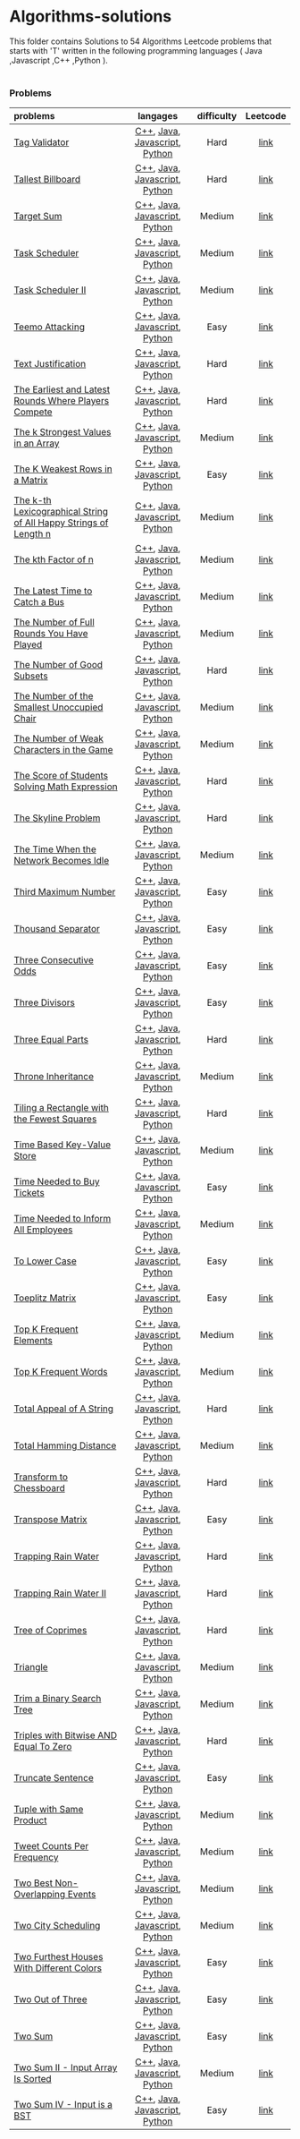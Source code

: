 # Algorithms-solutions
This folder contains Solutions to 54 Algorithms Leetcode problems that starts with 'T' written in the following programming languages ( Java ,Javascript ,C++ ,Python ).<br><br>
### Problems ###
|problems|langages|difficulty|Leetcode|
|:-------|:------:|:--------:|:------:|
|[Tag Validator](https://github.com/AnasImloul/Leetcode-solutions/tree/main/algorithms/T/Tag%20Validator/)|[C++](https://github.com/AnasImloul/Leetcode-solutions/tree/main/algorithms/T/Tag%20Validator/Tag%20Validator.cpp), [Java](https://github.com/AnasImloul/Leetcode-solutions/tree/main/algorithms/T/Tag%20Validator/Tag%20Validator.java), [Javascript](https://github.com/AnasImloul/Leetcode-solutions/tree/main/algorithms/T/Tag%20Validator/Tag%20Validator.js), [Python](https://github.com/AnasImloul/Leetcode-solutions/tree/main/algorithms/T/Tag%20Validator/Tag%20Validator.py)|Hard|[link](https://leetcode.com/problems/tag-validator)|
|[Tallest Billboard](https://github.com/AnasImloul/Leetcode-solutions/tree/main/algorithms/T/Tallest%20Billboard/)|[C++](https://github.com/AnasImloul/Leetcode-solutions/tree/main/algorithms/T/Tallest%20Billboard/Tallest%20Billboard.cpp), [Java](https://github.com/AnasImloul/Leetcode-solutions/tree/main/algorithms/T/Tallest%20Billboard/Tallest%20Billboard.java), [Javascript](https://github.com/AnasImloul/Leetcode-solutions/tree/main/algorithms/T/Tallest%20Billboard/Tallest%20Billboard.js), [Python](https://github.com/AnasImloul/Leetcode-solutions/tree/main/algorithms/T/Tallest%20Billboard/Tallest%20Billboard.py)|Hard|[link](https://leetcode.com/problems/tallest-billboard)|
|[Target Sum](https://github.com/AnasImloul/Leetcode-solutions/tree/main/algorithms/T/Target%20Sum/)|[C++](https://github.com/AnasImloul/Leetcode-solutions/tree/main/algorithms/T/Target%20Sum/Target%20Sum.cpp), [Java](https://github.com/AnasImloul/Leetcode-solutions/tree/main/algorithms/T/Target%20Sum/Target%20Sum.java), [Javascript](https://github.com/AnasImloul/Leetcode-solutions/tree/main/algorithms/T/Target%20Sum/Target%20Sum.js), [Python](https://github.com/AnasImloul/Leetcode-solutions/tree/main/algorithms/T/Target%20Sum/Target%20Sum.py)|Medium|[link](https://leetcode.com/problems/target-sum)|
|[Task Scheduler](https://github.com/AnasImloul/Leetcode-solutions/tree/main/algorithms/T/Task%20Scheduler/)|[C++](https://github.com/AnasImloul/Leetcode-solutions/tree/main/algorithms/T/Task%20Scheduler/Task%20Scheduler.cpp), [Java](https://github.com/AnasImloul/Leetcode-solutions/tree/main/algorithms/T/Task%20Scheduler/Task%20Scheduler.java), [Javascript](https://github.com/AnasImloul/Leetcode-solutions/tree/main/algorithms/T/Task%20Scheduler/Task%20Scheduler.js), [Python](https://github.com/AnasImloul/Leetcode-solutions/tree/main/algorithms/T/Task%20Scheduler/Task%20Scheduler.py)|Medium|[link](https://leetcode.com/problems/task-scheduler)|
|[Task Scheduler II](https://github.com/AnasImloul/Leetcode-solutions/tree/main/algorithms/T/Task%20Scheduler%20II/)|[C++](https://github.com/AnasImloul/Leetcode-solutions/tree/main/algorithms/T/Task%20Scheduler%20II/Task%20Scheduler%20II.cpp), [Java](https://github.com/AnasImloul/Leetcode-solutions/tree/main/algorithms/T/Task%20Scheduler%20II/Task%20Scheduler%20II.java), [Javascript](https://github.com/AnasImloul/Leetcode-solutions/tree/main/algorithms/T/Task%20Scheduler%20II/Task%20Scheduler%20II.js), [Python](https://github.com/AnasImloul/Leetcode-solutions/tree/main/algorithms/T/Task%20Scheduler%20II/Task%20Scheduler%20II.py)|Medium|[link](https://leetcode.com/problems/task-scheduler-ii)|
|[Teemo Attacking](https://github.com/AnasImloul/Leetcode-solutions/tree/main/algorithms/T/Teemo%20Attacking/)|[C++](https://github.com/AnasImloul/Leetcode-solutions/tree/main/algorithms/T/Teemo%20Attacking/Teemo%20Attacking.cpp), [Java](https://github.com/AnasImloul/Leetcode-solutions/tree/main/algorithms/T/Teemo%20Attacking/Teemo%20Attacking.java), [Javascript](https://github.com/AnasImloul/Leetcode-solutions/tree/main/algorithms/T/Teemo%20Attacking/Teemo%20Attacking.js), [Python](https://github.com/AnasImloul/Leetcode-solutions/tree/main/algorithms/T/Teemo%20Attacking/Teemo%20Attacking.py)|Easy|[link](https://leetcode.com/problems/teemo-attacking)|
|[Text Justification](https://github.com/AnasImloul/Leetcode-solutions/tree/main/algorithms/T/Text%20Justification/)|[C++](https://github.com/AnasImloul/Leetcode-solutions/tree/main/algorithms/T/Text%20Justification/Text%20Justification.cpp), [Java](https://github.com/AnasImloul/Leetcode-solutions/tree/main/algorithms/T/Text%20Justification/Text%20Justification.java), [Javascript](https://github.com/AnasImloul/Leetcode-solutions/tree/main/algorithms/T/Text%20Justification/Text%20Justification.js), [Python](https://github.com/AnasImloul/Leetcode-solutions/tree/main/algorithms/T/Text%20Justification/Text%20Justification.py)|Hard|[link](https://leetcode.com/problems/text-justification)|
|[The Earliest and Latest Rounds Where Players Compete](https://github.com/AnasImloul/Leetcode-solutions/tree/main/algorithms/T/The%20Earliest%20and%20Latest%20Rounds%20Where%20Players%20Compete/)|[C++](https://github.com/AnasImloul/Leetcode-solutions/tree/main/algorithms/T/The%20Earliest%20and%20Latest%20Rounds%20Where%20Players%20Compete/The%20Earliest%20and%20Latest%20Rounds%20Where%20Players%20Compete.cpp), [Java](https://github.com/AnasImloul/Leetcode-solutions/tree/main/algorithms/T/The%20Earliest%20and%20Latest%20Rounds%20Where%20Players%20Compete/The%20Earliest%20and%20Latest%20Rounds%20Where%20Players%20Compete.java), [Javascript](https://github.com/AnasImloul/Leetcode-solutions/tree/main/algorithms/T/The%20Earliest%20and%20Latest%20Rounds%20Where%20Players%20Compete/The%20Earliest%20and%20Latest%20Rounds%20Where%20Players%20Compete.js), [Python](https://github.com/AnasImloul/Leetcode-solutions/tree/main/algorithms/T/The%20Earliest%20and%20Latest%20Rounds%20Where%20Players%20Compete/The%20Earliest%20and%20Latest%20Rounds%20Where%20Players%20Compete.py)|Hard|[link](https://leetcode.com/problems/the-earliest-and-latest-rounds-where-players-compete)|
|[The k Strongest Values in an Array](https://github.com/AnasImloul/Leetcode-solutions/tree/main/algorithms/T/The%20k%20Strongest%20Values%20in%20an%20Array/)|[C++](https://github.com/AnasImloul/Leetcode-solutions/tree/main/algorithms/T/The%20k%20Strongest%20Values%20in%20an%20Array/The%20k%20Strongest%20Values%20in%20an%20Array.cpp), [Java](https://github.com/AnasImloul/Leetcode-solutions/tree/main/algorithms/T/The%20k%20Strongest%20Values%20in%20an%20Array/The%20k%20Strongest%20Values%20in%20an%20Array.java), [Javascript](https://github.com/AnasImloul/Leetcode-solutions/tree/main/algorithms/T/The%20k%20Strongest%20Values%20in%20an%20Array/The%20k%20Strongest%20Values%20in%20an%20Array.js), [Python](https://github.com/AnasImloul/Leetcode-solutions/tree/main/algorithms/T/The%20k%20Strongest%20Values%20in%20an%20Array/The%20k%20Strongest%20Values%20in%20an%20Array.py)|Medium|[link](https://leetcode.com/problems/the-k-strongest-values-in-an-array)|
|[The K Weakest Rows in a Matrix](https://github.com/AnasImloul/Leetcode-solutions/tree/main/algorithms/T/The%20K%20Weakest%20Rows%20in%20a%20Matrix/)|[C++](https://github.com/AnasImloul/Leetcode-solutions/tree/main/algorithms/T/The%20K%20Weakest%20Rows%20in%20a%20Matrix/The%20K%20Weakest%20Rows%20in%20a%20Matrix.cpp), [Java](https://github.com/AnasImloul/Leetcode-solutions/tree/main/algorithms/T/The%20K%20Weakest%20Rows%20in%20a%20Matrix/The%20K%20Weakest%20Rows%20in%20a%20Matrix.java), [Javascript](https://github.com/AnasImloul/Leetcode-solutions/tree/main/algorithms/T/The%20K%20Weakest%20Rows%20in%20a%20Matrix/The%20K%20Weakest%20Rows%20in%20a%20Matrix.js), [Python](https://github.com/AnasImloul/Leetcode-solutions/tree/main/algorithms/T/The%20K%20Weakest%20Rows%20in%20a%20Matrix/The%20K%20Weakest%20Rows%20in%20a%20Matrix.py)|Easy|[link](https://leetcode.com/problems/the-k-weakest-rows-in-a-matrix)|
|[The k-th Lexicographical String of All Happy Strings of Length n](https://github.com/AnasImloul/Leetcode-solutions/tree/main/algorithms/T/The%20k-th%20Lexicographical%20String%20of%20All%20Happy%20Strings%20of%20Length%20n/)|[C++](https://github.com/AnasImloul/Leetcode-solutions/tree/main/algorithms/T/The%20k-th%20Lexicographical%20String%20of%20All%20Happy%20Strings%20of%20Length%20n/The%20k-th%20Lexicographical%20String%20of%20All%20Happy%20Strings%20of%20Length%20n.cpp), [Java](https://github.com/AnasImloul/Leetcode-solutions/tree/main/algorithms/T/The%20k-th%20Lexicographical%20String%20of%20All%20Happy%20Strings%20of%20Length%20n/The%20k-th%20Lexicographical%20String%20of%20All%20Happy%20Strings%20of%20Length%20n.java), [Javascript](https://github.com/AnasImloul/Leetcode-solutions/tree/main/algorithms/T/The%20k-th%20Lexicographical%20String%20of%20All%20Happy%20Strings%20of%20Length%20n/The%20k-th%20Lexicographical%20String%20of%20All%20Happy%20Strings%20of%20Length%20n.js), [Python](https://github.com/AnasImloul/Leetcode-solutions/tree/main/algorithms/T/The%20k-th%20Lexicographical%20String%20of%20All%20Happy%20Strings%20of%20Length%20n/The%20k-th%20Lexicographical%20String%20of%20All%20Happy%20Strings%20of%20Length%20n.py)|Medium|[link](https://leetcode.com/problems/the-k-th-lexicographical-string-of-all-happy-strings-of-length-n)|
|[The kth Factor of n](https://github.com/AnasImloul/Leetcode-solutions/tree/main/algorithms/T/The%20kth%20Factor%20of%20n/)|[C++](https://github.com/AnasImloul/Leetcode-solutions/tree/main/algorithms/T/The%20kth%20Factor%20of%20n/The%20kth%20Factor%20of%20n.cpp), [Java](https://github.com/AnasImloul/Leetcode-solutions/tree/main/algorithms/T/The%20kth%20Factor%20of%20n/The%20kth%20Factor%20of%20n.java), [Javascript](https://github.com/AnasImloul/Leetcode-solutions/tree/main/algorithms/T/The%20kth%20Factor%20of%20n/The%20kth%20Factor%20of%20n.js), [Python](https://github.com/AnasImloul/Leetcode-solutions/tree/main/algorithms/T/The%20kth%20Factor%20of%20n/The%20kth%20Factor%20of%20n.py)|Medium|[link](https://leetcode.com/problems/the-kth-factor-of-n)|
|[The Latest Time to Catch a Bus](https://github.com/AnasImloul/Leetcode-solutions/tree/main/algorithms/T/The%20Latest%20Time%20to%20Catch%20a%20Bus/)|[C++](https://github.com/AnasImloul/Leetcode-solutions/tree/main/algorithms/T/The%20Latest%20Time%20to%20Catch%20a%20Bus/The%20Latest%20Time%20to%20Catch%20a%20Bus.cpp), [Java](https://github.com/AnasImloul/Leetcode-solutions/tree/main/algorithms/T/The%20Latest%20Time%20to%20Catch%20a%20Bus/The%20Latest%20Time%20to%20Catch%20a%20Bus.java), [Javascript](https://github.com/AnasImloul/Leetcode-solutions/tree/main/algorithms/T/The%20Latest%20Time%20to%20Catch%20a%20Bus/The%20Latest%20Time%20to%20Catch%20a%20Bus.js), [Python](https://github.com/AnasImloul/Leetcode-solutions/tree/main/algorithms/T/The%20Latest%20Time%20to%20Catch%20a%20Bus/The%20Latest%20Time%20to%20Catch%20a%20Bus.py)|Medium|[link](https://leetcode.com/problems/the-latest-time-to-catch-a-bus)|
|[The Number of Full Rounds You Have Played](https://github.com/AnasImloul/Leetcode-solutions/tree/main/algorithms/T/The%20Number%20of%20Full%20Rounds%20You%20Have%20Played/)|[C++](https://github.com/AnasImloul/Leetcode-solutions/tree/main/algorithms/T/The%20Number%20of%20Full%20Rounds%20You%20Have%20Played/The%20Number%20of%20Full%20Rounds%20You%20Have%20Played.cpp), [Java](https://github.com/AnasImloul/Leetcode-solutions/tree/main/algorithms/T/The%20Number%20of%20Full%20Rounds%20You%20Have%20Played/The%20Number%20of%20Full%20Rounds%20You%20Have%20Played.java), [Javascript](https://github.com/AnasImloul/Leetcode-solutions/tree/main/algorithms/T/The%20Number%20of%20Full%20Rounds%20You%20Have%20Played/The%20Number%20of%20Full%20Rounds%20You%20Have%20Played.js), [Python](https://github.com/AnasImloul/Leetcode-solutions/tree/main/algorithms/T/The%20Number%20of%20Full%20Rounds%20You%20Have%20Played/The%20Number%20of%20Full%20Rounds%20You%20Have%20Played.py)|Medium|[link](https://leetcode.com/problems/the-number-of-full-rounds-you-have-played)|
|[The Number of Good Subsets](https://github.com/AnasImloul/Leetcode-solutions/tree/main/algorithms/T/The%20Number%20of%20Good%20Subsets/)|[C++](https://github.com/AnasImloul/Leetcode-solutions/tree/main/algorithms/T/The%20Number%20of%20Good%20Subsets/The%20Number%20of%20Good%20Subsets.cpp), [Java](https://github.com/AnasImloul/Leetcode-solutions/tree/main/algorithms/T/The%20Number%20of%20Good%20Subsets/The%20Number%20of%20Good%20Subsets.java), [Javascript](https://github.com/AnasImloul/Leetcode-solutions/tree/main/algorithms/T/The%20Number%20of%20Good%20Subsets/The%20Number%20of%20Good%20Subsets.js), [Python](https://github.com/AnasImloul/Leetcode-solutions/tree/main/algorithms/T/The%20Number%20of%20Good%20Subsets/The%20Number%20of%20Good%20Subsets.py)|Hard|[link](https://leetcode.com/problems/the-number-of-good-subsets)|
|[The Number of the Smallest Unoccupied Chair](https://github.com/AnasImloul/Leetcode-solutions/tree/main/algorithms/T/The%20Number%20of%20the%20Smallest%20Unoccupied%20Chair/)|[C++](https://github.com/AnasImloul/Leetcode-solutions/tree/main/algorithms/T/The%20Number%20of%20the%20Smallest%20Unoccupied%20Chair/The%20Number%20of%20the%20Smallest%20Unoccupied%20Chair.cpp), [Java](https://github.com/AnasImloul/Leetcode-solutions/tree/main/algorithms/T/The%20Number%20of%20the%20Smallest%20Unoccupied%20Chair/The%20Number%20of%20the%20Smallest%20Unoccupied%20Chair.java), [Javascript](https://github.com/AnasImloul/Leetcode-solutions/tree/main/algorithms/T/The%20Number%20of%20the%20Smallest%20Unoccupied%20Chair/The%20Number%20of%20the%20Smallest%20Unoccupied%20Chair.js), [Python](https://github.com/AnasImloul/Leetcode-solutions/tree/main/algorithms/T/The%20Number%20of%20the%20Smallest%20Unoccupied%20Chair/The%20Number%20of%20the%20Smallest%20Unoccupied%20Chair.py)|Medium|[link](https://leetcode.com/problems/the-number-of-the-smallest-unoccupied-chair)|
|[The Number of Weak Characters in the Game](https://github.com/AnasImloul/Leetcode-solutions/tree/main/algorithms/T/The%20Number%20of%20Weak%20Characters%20in%20the%20Game/)|[C++](https://github.com/AnasImloul/Leetcode-solutions/tree/main/algorithms/T/The%20Number%20of%20Weak%20Characters%20in%20the%20Game/The%20Number%20of%20Weak%20Characters%20in%20the%20Game.cpp), [Java](https://github.com/AnasImloul/Leetcode-solutions/tree/main/algorithms/T/The%20Number%20of%20Weak%20Characters%20in%20the%20Game/The%20Number%20of%20Weak%20Characters%20in%20the%20Game.java), [Javascript](https://github.com/AnasImloul/Leetcode-solutions/tree/main/algorithms/T/The%20Number%20of%20Weak%20Characters%20in%20the%20Game/The%20Number%20of%20Weak%20Characters%20in%20the%20Game.js), [Python](https://github.com/AnasImloul/Leetcode-solutions/tree/main/algorithms/T/The%20Number%20of%20Weak%20Characters%20in%20the%20Game/The%20Number%20of%20Weak%20Characters%20in%20the%20Game.py)|Medium|[link](https://leetcode.com/problems/the-number-of-weak-characters-in-the-game)|
|[The Score of Students Solving Math Expression](https://github.com/AnasImloul/Leetcode-solutions/tree/main/algorithms/T/The%20Score%20of%20Students%20Solving%20Math%20Expression/)|[C++](https://github.com/AnasImloul/Leetcode-solutions/tree/main/algorithms/T/The%20Score%20of%20Students%20Solving%20Math%20Expression/The%20Score%20of%20Students%20Solving%20Math%20Expression.cpp), [Java](https://github.com/AnasImloul/Leetcode-solutions/tree/main/algorithms/T/The%20Score%20of%20Students%20Solving%20Math%20Expression/The%20Score%20of%20Students%20Solving%20Math%20Expression.java), [Javascript](https://github.com/AnasImloul/Leetcode-solutions/tree/main/algorithms/T/The%20Score%20of%20Students%20Solving%20Math%20Expression/The%20Score%20of%20Students%20Solving%20Math%20Expression.js), [Python](https://github.com/AnasImloul/Leetcode-solutions/tree/main/algorithms/T/The%20Score%20of%20Students%20Solving%20Math%20Expression/The%20Score%20of%20Students%20Solving%20Math%20Expression.py)|Hard|[link](https://leetcode.com/problems/the-score-of-students-solving-math-expression)|
|[The Skyline Problem](https://github.com/AnasImloul/Leetcode-solutions/tree/main/algorithms/T/The%20Skyline%20Problem/)|[C++](https://github.com/AnasImloul/Leetcode-solutions/tree/main/algorithms/T/The%20Skyline%20Problem/The%20Skyline%20Problem.cpp), [Java](https://github.com/AnasImloul/Leetcode-solutions/tree/main/algorithms/T/The%20Skyline%20Problem/The%20Skyline%20Problem.java), [Javascript](https://github.com/AnasImloul/Leetcode-solutions/tree/main/algorithms/T/The%20Skyline%20Problem/The%20Skyline%20Problem.js), [Python](https://github.com/AnasImloul/Leetcode-solutions/tree/main/algorithms/T/The%20Skyline%20Problem/The%20Skyline%20Problem.py)|Hard|[link](https://leetcode.com/problems/the-skyline-problem)|
|[The Time When the Network Becomes Idle](https://github.com/AnasImloul/Leetcode-solutions/tree/main/algorithms/T/The%20Time%20When%20the%20Network%20Becomes%20Idle/)|[C++](https://github.com/AnasImloul/Leetcode-solutions/tree/main/algorithms/T/The%20Time%20When%20the%20Network%20Becomes%20Idle/The%20Time%20When%20the%20Network%20Becomes%20Idle.cpp), [Java](https://github.com/AnasImloul/Leetcode-solutions/tree/main/algorithms/T/The%20Time%20When%20the%20Network%20Becomes%20Idle/The%20Time%20When%20the%20Network%20Becomes%20Idle.java), [Javascript](https://github.com/AnasImloul/Leetcode-solutions/tree/main/algorithms/T/The%20Time%20When%20the%20Network%20Becomes%20Idle/The%20Time%20When%20the%20Network%20Becomes%20Idle.js), [Python](https://github.com/AnasImloul/Leetcode-solutions/tree/main/algorithms/T/The%20Time%20When%20the%20Network%20Becomes%20Idle/The%20Time%20When%20the%20Network%20Becomes%20Idle.py)|Medium|[link](https://leetcode.com/problems/the-time-when-the-network-becomes-idle)|
|[Third Maximum Number](https://github.com/AnasImloul/Leetcode-solutions/tree/main/algorithms/T/Third%20Maximum%20Number/)|[C++](https://github.com/AnasImloul/Leetcode-solutions/tree/main/algorithms/T/Third%20Maximum%20Number/Third%20Maximum%20Number.cpp), [Java](https://github.com/AnasImloul/Leetcode-solutions/tree/main/algorithms/T/Third%20Maximum%20Number/Third%20Maximum%20Number.java), [Javascript](https://github.com/AnasImloul/Leetcode-solutions/tree/main/algorithms/T/Third%20Maximum%20Number/Third%20Maximum%20Number.js), [Python](https://github.com/AnasImloul/Leetcode-solutions/tree/main/algorithms/T/Third%20Maximum%20Number/Third%20Maximum%20Number.py)|Easy|[link](https://leetcode.com/problems/third-maximum-number)|
|[Thousand Separator](https://github.com/AnasImloul/Leetcode-solutions/tree/main/algorithms/T/Thousand%20Separator/)|[C++](https://github.com/AnasImloul/Leetcode-solutions/tree/main/algorithms/T/Thousand%20Separator/Thousand%20Separator.cpp), [Java](https://github.com/AnasImloul/Leetcode-solutions/tree/main/algorithms/T/Thousand%20Separator/Thousand%20Separator.java), [Javascript](https://github.com/AnasImloul/Leetcode-solutions/tree/main/algorithms/T/Thousand%20Separator/Thousand%20Separator.js), [Python](https://github.com/AnasImloul/Leetcode-solutions/tree/main/algorithms/T/Thousand%20Separator/Thousand%20Separator.py)|Easy|[link](https://leetcode.com/problems/thousand-separator)|
|[Three Consecutive Odds](https://github.com/AnasImloul/Leetcode-solutions/tree/main/algorithms/T/Three%20Consecutive%20Odds/)|[C++](https://github.com/AnasImloul/Leetcode-solutions/tree/main/algorithms/T/Three%20Consecutive%20Odds/Three%20Consecutive%20Odds.cpp), [Java](https://github.com/AnasImloul/Leetcode-solutions/tree/main/algorithms/T/Three%20Consecutive%20Odds/Three%20Consecutive%20Odds.java), [Javascript](https://github.com/AnasImloul/Leetcode-solutions/tree/main/algorithms/T/Three%20Consecutive%20Odds/Three%20Consecutive%20Odds.js), [Python](https://github.com/AnasImloul/Leetcode-solutions/tree/main/algorithms/T/Three%20Consecutive%20Odds/Three%20Consecutive%20Odds.py)|Easy|[link](https://leetcode.com/problems/three-consecutive-odds)|
|[Three Divisors](https://github.com/AnasImloul/Leetcode-solutions/tree/main/algorithms/T/Three%20Divisors/)|[C++](https://github.com/AnasImloul/Leetcode-solutions/tree/main/algorithms/T/Three%20Divisors/Three%20Divisors.cpp), [Java](https://github.com/AnasImloul/Leetcode-solutions/tree/main/algorithms/T/Three%20Divisors/Three%20Divisors.java), [Javascript](https://github.com/AnasImloul/Leetcode-solutions/tree/main/algorithms/T/Three%20Divisors/Three%20Divisors.js), [Python](https://github.com/AnasImloul/Leetcode-solutions/tree/main/algorithms/T/Three%20Divisors/Three%20Divisors.py)|Easy|[link](https://leetcode.com/problems/three-divisors)|
|[Three Equal Parts](https://github.com/AnasImloul/Leetcode-solutions/tree/main/algorithms/T/Three%20Equal%20Parts/)|[C++](https://github.com/AnasImloul/Leetcode-solutions/tree/main/algorithms/T/Three%20Equal%20Parts/Three%20Equal%20Parts.cpp), [Java](https://github.com/AnasImloul/Leetcode-solutions/tree/main/algorithms/T/Three%20Equal%20Parts/Three%20Equal%20Parts.java), [Javascript](https://github.com/AnasImloul/Leetcode-solutions/tree/main/algorithms/T/Three%20Equal%20Parts/Three%20Equal%20Parts.js), [Python](https://github.com/AnasImloul/Leetcode-solutions/tree/main/algorithms/T/Three%20Equal%20Parts/Three%20Equal%20Parts.py)|Hard|[link](https://leetcode.com/problems/three-equal-parts)|
|[Throne Inheritance](https://github.com/AnasImloul/Leetcode-solutions/tree/main/algorithms/T/Throne%20Inheritance/)|[C++](https://github.com/AnasImloul/Leetcode-solutions/tree/main/algorithms/T/Throne%20Inheritance/Throne%20Inheritance.cpp), [Java](https://github.com/AnasImloul/Leetcode-solutions/tree/main/algorithms/T/Throne%20Inheritance/Throne%20Inheritance.java), [Javascript](https://github.com/AnasImloul/Leetcode-solutions/tree/main/algorithms/T/Throne%20Inheritance/Throne%20Inheritance.js), [Python](https://github.com/AnasImloul/Leetcode-solutions/tree/main/algorithms/T/Throne%20Inheritance/Throne%20Inheritance.py)|Medium|[link](https://leetcode.com/problems/throne-inheritance)|
|[Tiling a Rectangle with the Fewest Squares](https://github.com/AnasImloul/Leetcode-solutions/tree/main/algorithms/T/Tiling%20a%20Rectangle%20with%20the%20Fewest%20Squares/)|[C++](https://github.com/AnasImloul/Leetcode-solutions/tree/main/algorithms/T/Tiling%20a%20Rectangle%20with%20the%20Fewest%20Squares/Tiling%20a%20Rectangle%20with%20the%20Fewest%20Squares.cpp), [Java](https://github.com/AnasImloul/Leetcode-solutions/tree/main/algorithms/T/Tiling%20a%20Rectangle%20with%20the%20Fewest%20Squares/Tiling%20a%20Rectangle%20with%20the%20Fewest%20Squares.java), [Javascript](https://github.com/AnasImloul/Leetcode-solutions/tree/main/algorithms/T/Tiling%20a%20Rectangle%20with%20the%20Fewest%20Squares/Tiling%20a%20Rectangle%20with%20the%20Fewest%20Squares.js), [Python](https://github.com/AnasImloul/Leetcode-solutions/tree/main/algorithms/T/Tiling%20a%20Rectangle%20with%20the%20Fewest%20Squares/Tiling%20a%20Rectangle%20with%20the%20Fewest%20Squares.py)|Hard|[link](https://leetcode.com/problems/tiling-a-rectangle-with-the-fewest-squares)|
|[Time Based Key-Value Store](https://github.com/AnasImloul/Leetcode-solutions/tree/main/algorithms/T/Time%20Based%20Key-Value%20Store/)|[C++](https://github.com/AnasImloul/Leetcode-solutions/tree/main/algorithms/T/Time%20Based%20Key-Value%20Store/Time%20Based%20Key-Value%20Store.cpp), [Java](https://github.com/AnasImloul/Leetcode-solutions/tree/main/algorithms/T/Time%20Based%20Key-Value%20Store/Time%20Based%20Key-Value%20Store.java), [Javascript](https://github.com/AnasImloul/Leetcode-solutions/tree/main/algorithms/T/Time%20Based%20Key-Value%20Store/Time%20Based%20Key-Value%20Store.js), [Python](https://github.com/AnasImloul/Leetcode-solutions/tree/main/algorithms/T/Time%20Based%20Key-Value%20Store/Time%20Based%20Key-Value%20Store.py)|Medium|[link](https://leetcode.com/problems/time-based-key-value-store)|
|[Time Needed to Buy Tickets](https://github.com/AnasImloul/Leetcode-solutions/tree/main/algorithms/T/Time%20Needed%20to%20Buy%20Tickets/)|[C++](https://github.com/AnasImloul/Leetcode-solutions/tree/main/algorithms/T/Time%20Needed%20to%20Buy%20Tickets/Time%20Needed%20to%20Buy%20Tickets.cpp), [Java](https://github.com/AnasImloul/Leetcode-solutions/tree/main/algorithms/T/Time%20Needed%20to%20Buy%20Tickets/Time%20Needed%20to%20Buy%20Tickets.java), [Javascript](https://github.com/AnasImloul/Leetcode-solutions/tree/main/algorithms/T/Time%20Needed%20to%20Buy%20Tickets/Time%20Needed%20to%20Buy%20Tickets.js), [Python](https://github.com/AnasImloul/Leetcode-solutions/tree/main/algorithms/T/Time%20Needed%20to%20Buy%20Tickets/Time%20Needed%20to%20Buy%20Tickets.py)|Easy|[link](https://leetcode.com/problems/time-needed-to-buy-tickets)|
|[Time Needed to Inform All Employees](https://github.com/AnasImloul/Leetcode-solutions/tree/main/algorithms/T/Time%20Needed%20to%20Inform%20All%20Employees/)|[C++](https://github.com/AnasImloul/Leetcode-solutions/tree/main/algorithms/T/Time%20Needed%20to%20Inform%20All%20Employees/Time%20Needed%20to%20Inform%20All%20Employees.cpp), [Java](https://github.com/AnasImloul/Leetcode-solutions/tree/main/algorithms/T/Time%20Needed%20to%20Inform%20All%20Employees/Time%20Needed%20to%20Inform%20All%20Employees.java), [Javascript](https://github.com/AnasImloul/Leetcode-solutions/tree/main/algorithms/T/Time%20Needed%20to%20Inform%20All%20Employees/Time%20Needed%20to%20Inform%20All%20Employees.js), [Python](https://github.com/AnasImloul/Leetcode-solutions/tree/main/algorithms/T/Time%20Needed%20to%20Inform%20All%20Employees/Time%20Needed%20to%20Inform%20All%20Employees.py)|Medium|[link](https://leetcode.com/problems/time-needed-to-inform-all-employees)|
|[To Lower Case](https://github.com/AnasImloul/Leetcode-solutions/tree/main/algorithms/T/To%20Lower%20Case/)|[C++](https://github.com/AnasImloul/Leetcode-solutions/tree/main/algorithms/T/To%20Lower%20Case/To%20Lower%20Case.cpp), [Java](https://github.com/AnasImloul/Leetcode-solutions/tree/main/algorithms/T/To%20Lower%20Case/To%20Lower%20Case.java), [Javascript](https://github.com/AnasImloul/Leetcode-solutions/tree/main/algorithms/T/To%20Lower%20Case/To%20Lower%20Case.js), [Python](https://github.com/AnasImloul/Leetcode-solutions/tree/main/algorithms/T/To%20Lower%20Case/To%20Lower%20Case.py)|Easy|[link](https://leetcode.com/problems/to-lower-case)|
|[Toeplitz Matrix](https://github.com/AnasImloul/Leetcode-solutions/tree/main/algorithms/T/Toeplitz%20Matrix/)|[C++](https://github.com/AnasImloul/Leetcode-solutions/tree/main/algorithms/T/Toeplitz%20Matrix/Toeplitz%20Matrix.cpp), [Java](https://github.com/AnasImloul/Leetcode-solutions/tree/main/algorithms/T/Toeplitz%20Matrix/Toeplitz%20Matrix.java), [Javascript](https://github.com/AnasImloul/Leetcode-solutions/tree/main/algorithms/T/Toeplitz%20Matrix/Toeplitz%20Matrix.js), [Python](https://github.com/AnasImloul/Leetcode-solutions/tree/main/algorithms/T/Toeplitz%20Matrix/Toeplitz%20Matrix.py)|Easy|[link](https://leetcode.com/problems/toeplitz-matrix)|
|[Top K Frequent Elements](https://github.com/AnasImloul/Leetcode-solutions/tree/main/algorithms/T/Top%20K%20Frequent%20Elements/)|[C++](https://github.com/AnasImloul/Leetcode-solutions/tree/main/algorithms/T/Top%20K%20Frequent%20Elements/Top%20K%20Frequent%20Elements.cpp), [Java](https://github.com/AnasImloul/Leetcode-solutions/tree/main/algorithms/T/Top%20K%20Frequent%20Elements/Top%20K%20Frequent%20Elements.java), [Javascript](https://github.com/AnasImloul/Leetcode-solutions/tree/main/algorithms/T/Top%20K%20Frequent%20Elements/Top%20K%20Frequent%20Elements.js), [Python](https://github.com/AnasImloul/Leetcode-solutions/tree/main/algorithms/T/Top%20K%20Frequent%20Elements/Top%20K%20Frequent%20Elements.py)|Medium|[link](https://leetcode.com/problems/top-k-frequent-elements)|
|[Top K Frequent Words](https://github.com/AnasImloul/Leetcode-solutions/tree/main/algorithms/T/Top%20K%20Frequent%20Words/)|[C++](https://github.com/AnasImloul/Leetcode-solutions/tree/main/algorithms/T/Top%20K%20Frequent%20Words/Top%20K%20Frequent%20Words.cpp), [Java](https://github.com/AnasImloul/Leetcode-solutions/tree/main/algorithms/T/Top%20K%20Frequent%20Words/Top%20K%20Frequent%20Words.java), [Javascript](https://github.com/AnasImloul/Leetcode-solutions/tree/main/algorithms/T/Top%20K%20Frequent%20Words/Top%20K%20Frequent%20Words.js), [Python](https://github.com/AnasImloul/Leetcode-solutions/tree/main/algorithms/T/Top%20K%20Frequent%20Words/Top%20K%20Frequent%20Words.py)|Medium|[link](https://leetcode.com/problems/top-k-frequent-words)|
|[Total Appeal of A String](https://github.com/AnasImloul/Leetcode-solutions/tree/main/algorithms/T/Total%20Appeal%20of%20A%20String/)|[C++](https://github.com/AnasImloul/Leetcode-solutions/tree/main/algorithms/T/Total%20Appeal%20of%20A%20String/Total%20Appeal%20of%20A%20String.cpp), [Java](https://github.com/AnasImloul/Leetcode-solutions/tree/main/algorithms/T/Total%20Appeal%20of%20A%20String/Total%20Appeal%20of%20A%20String.java), [Javascript](https://github.com/AnasImloul/Leetcode-solutions/tree/main/algorithms/T/Total%20Appeal%20of%20A%20String/Total%20Appeal%20of%20A%20String.js), [Python](https://github.com/AnasImloul/Leetcode-solutions/tree/main/algorithms/T/Total%20Appeal%20of%20A%20String/Total%20Appeal%20of%20A%20String.py)|Hard|[link](https://leetcode.com/problems/total-appeal-of-a-string)|
|[Total Hamming Distance](https://github.com/AnasImloul/Leetcode-solutions/tree/main/algorithms/T/Total%20Hamming%20Distance/)|[C++](https://github.com/AnasImloul/Leetcode-solutions/tree/main/algorithms/T/Total%20Hamming%20Distance/Total%20Hamming%20Distance.cpp), [Java](https://github.com/AnasImloul/Leetcode-solutions/tree/main/algorithms/T/Total%20Hamming%20Distance/Total%20Hamming%20Distance.java), [Javascript](https://github.com/AnasImloul/Leetcode-solutions/tree/main/algorithms/T/Total%20Hamming%20Distance/Total%20Hamming%20Distance.js), [Python](https://github.com/AnasImloul/Leetcode-solutions/tree/main/algorithms/T/Total%20Hamming%20Distance/Total%20Hamming%20Distance.py)|Medium|[link](https://leetcode.com/problems/total-hamming-distance)|
|[Transform to Chessboard](https://github.com/AnasImloul/Leetcode-solutions/tree/main/algorithms/T/Transform%20to%20Chessboard/)|[C++](https://github.com/AnasImloul/Leetcode-solutions/tree/main/algorithms/T/Transform%20to%20Chessboard/Transform%20to%20Chessboard.cpp), [Java](https://github.com/AnasImloul/Leetcode-solutions/tree/main/algorithms/T/Transform%20to%20Chessboard/Transform%20to%20Chessboard.java), [Javascript](https://github.com/AnasImloul/Leetcode-solutions/tree/main/algorithms/T/Transform%20to%20Chessboard/Transform%20to%20Chessboard.js), [Python](https://github.com/AnasImloul/Leetcode-solutions/tree/main/algorithms/T/Transform%20to%20Chessboard/Transform%20to%20Chessboard.py)|Hard|[link](https://leetcode.com/problems/transform-to-chessboard)|
|[Transpose Matrix](https://github.com/AnasImloul/Leetcode-solutions/tree/main/algorithms/T/Transpose%20Matrix/)|[C++](https://github.com/AnasImloul/Leetcode-solutions/tree/main/algorithms/T/Transpose%20Matrix/Transpose%20Matrix.cpp), [Java](https://github.com/AnasImloul/Leetcode-solutions/tree/main/algorithms/T/Transpose%20Matrix/Transpose%20Matrix.java), [Javascript](https://github.com/AnasImloul/Leetcode-solutions/tree/main/algorithms/T/Transpose%20Matrix/Transpose%20Matrix.js), [Python](https://github.com/AnasImloul/Leetcode-solutions/tree/main/algorithms/T/Transpose%20Matrix/Transpose%20Matrix.py)|Easy|[link](https://leetcode.com/problems/transpose-matrix)|
|[Trapping Rain Water](https://github.com/AnasImloul/Leetcode-solutions/tree/main/algorithms/T/Trapping%20Rain%20Water/)|[C++](https://github.com/AnasImloul/Leetcode-solutions/tree/main/algorithms/T/Trapping%20Rain%20Water/Trapping%20Rain%20Water.cpp), [Java](https://github.com/AnasImloul/Leetcode-solutions/tree/main/algorithms/T/Trapping%20Rain%20Water/Trapping%20Rain%20Water.java), [Javascript](https://github.com/AnasImloul/Leetcode-solutions/tree/main/algorithms/T/Trapping%20Rain%20Water/Trapping%20Rain%20Water.js), [Python](https://github.com/AnasImloul/Leetcode-solutions/tree/main/algorithms/T/Trapping%20Rain%20Water/Trapping%20Rain%20Water.py)|Hard|[link](https://leetcode.com/problems/trapping-rain-water)|
|[Trapping Rain Water II](https://github.com/AnasImloul/Leetcode-solutions/tree/main/algorithms/T/Trapping%20Rain%20Water%20II/)|[C++](https://github.com/AnasImloul/Leetcode-solutions/tree/main/algorithms/T/Trapping%20Rain%20Water%20II/Trapping%20Rain%20Water%20II.cpp), [Java](https://github.com/AnasImloul/Leetcode-solutions/tree/main/algorithms/T/Trapping%20Rain%20Water%20II/Trapping%20Rain%20Water%20II.java), [Javascript](https://github.com/AnasImloul/Leetcode-solutions/tree/main/algorithms/T/Trapping%20Rain%20Water%20II/Trapping%20Rain%20Water%20II.js), [Python](https://github.com/AnasImloul/Leetcode-solutions/tree/main/algorithms/T/Trapping%20Rain%20Water%20II/Trapping%20Rain%20Water%20II.py)|Hard|[link](https://leetcode.com/problems/trapping-rain-water-ii)|
|[Tree of Coprimes](https://github.com/AnasImloul/Leetcode-solutions/tree/main/algorithms/T/Tree%20of%20Coprimes/)|[C++](https://github.com/AnasImloul/Leetcode-solutions/tree/main/algorithms/T/Tree%20of%20Coprimes/Tree%20of%20Coprimes.cpp), [Java](https://github.com/AnasImloul/Leetcode-solutions/tree/main/algorithms/T/Tree%20of%20Coprimes/Tree%20of%20Coprimes.java), [Javascript](https://github.com/AnasImloul/Leetcode-solutions/tree/main/algorithms/T/Tree%20of%20Coprimes/Tree%20of%20Coprimes.js), [Python](https://github.com/AnasImloul/Leetcode-solutions/tree/main/algorithms/T/Tree%20of%20Coprimes/Tree%20of%20Coprimes.py)|Hard|[link](https://leetcode.com/problems/tree-of-coprimes)|
|[Triangle](https://github.com/AnasImloul/Leetcode-solutions/tree/main/algorithms/T/Triangle/)|[C++](https://github.com/AnasImloul/Leetcode-solutions/tree/main/algorithms/T/Triangle/Triangle.cpp), [Java](https://github.com/AnasImloul/Leetcode-solutions/tree/main/algorithms/T/Triangle/Triangle.java), [Javascript](https://github.com/AnasImloul/Leetcode-solutions/tree/main/algorithms/T/Triangle/Triangle.js), [Python](https://github.com/AnasImloul/Leetcode-solutions/tree/main/algorithms/T/Triangle/Triangle.py)|Medium|[link](https://leetcode.com/problems/triangle)|
|[Trim a Binary Search Tree](https://github.com/AnasImloul/Leetcode-solutions/tree/main/algorithms/T/Trim%20a%20Binary%20Search%20Tree/)|[C++](https://github.com/AnasImloul/Leetcode-solutions/tree/main/algorithms/T/Trim%20a%20Binary%20Search%20Tree/Trim%20a%20Binary%20Search%20Tree.cpp), [Java](https://github.com/AnasImloul/Leetcode-solutions/tree/main/algorithms/T/Trim%20a%20Binary%20Search%20Tree/Trim%20a%20Binary%20Search%20Tree.java), [Javascript](https://github.com/AnasImloul/Leetcode-solutions/tree/main/algorithms/T/Trim%20a%20Binary%20Search%20Tree/Trim%20a%20Binary%20Search%20Tree.js), [Python](https://github.com/AnasImloul/Leetcode-solutions/tree/main/algorithms/T/Trim%20a%20Binary%20Search%20Tree/Trim%20a%20Binary%20Search%20Tree.py)|Medium|[link](https://leetcode.com/problems/trim-a-binary-search-tree)|
|[Triples with Bitwise AND Equal To Zero](https://github.com/AnasImloul/Leetcode-solutions/tree/main/algorithms/T/Triples%20with%20Bitwise%20AND%20Equal%20To%20Zero/)|[C++](https://github.com/AnasImloul/Leetcode-solutions/tree/main/algorithms/T/Triples%20with%20Bitwise%20AND%20Equal%20To%20Zero/Triples%20with%20Bitwise%20AND%20Equal%20To%20Zero.cpp), [Java](https://github.com/AnasImloul/Leetcode-solutions/tree/main/algorithms/T/Triples%20with%20Bitwise%20AND%20Equal%20To%20Zero/Triples%20with%20Bitwise%20AND%20Equal%20To%20Zero.java), [Javascript](https://github.com/AnasImloul/Leetcode-solutions/tree/main/algorithms/T/Triples%20with%20Bitwise%20AND%20Equal%20To%20Zero/Triples%20with%20Bitwise%20AND%20Equal%20To%20Zero.js), [Python](https://github.com/AnasImloul/Leetcode-solutions/tree/main/algorithms/T/Triples%20with%20Bitwise%20AND%20Equal%20To%20Zero/Triples%20with%20Bitwise%20AND%20Equal%20To%20Zero.py)|Hard|[link](https://leetcode.com/problems/triples-with-bitwise-and-equal-to-zero)|
|[Truncate Sentence](https://github.com/AnasImloul/Leetcode-solutions/tree/main/algorithms/T/Truncate%20Sentence/)|[C++](https://github.com/AnasImloul/Leetcode-solutions/tree/main/algorithms/T/Truncate%20Sentence/Truncate%20Sentence.cpp), [Java](https://github.com/AnasImloul/Leetcode-solutions/tree/main/algorithms/T/Truncate%20Sentence/Truncate%20Sentence.java), [Javascript](https://github.com/AnasImloul/Leetcode-solutions/tree/main/algorithms/T/Truncate%20Sentence/Truncate%20Sentence.js), [Python](https://github.com/AnasImloul/Leetcode-solutions/tree/main/algorithms/T/Truncate%20Sentence/Truncate%20Sentence.py)|Easy|[link](https://leetcode.com/problems/truncate-sentence)|
|[Tuple with Same Product](https://github.com/AnasImloul/Leetcode-solutions/tree/main/algorithms/T/Tuple%20with%20Same%20Product/)|[C++](https://github.com/AnasImloul/Leetcode-solutions/tree/main/algorithms/T/Tuple%20with%20Same%20Product/Tuple%20with%20Same%20Product.cpp), [Java](https://github.com/AnasImloul/Leetcode-solutions/tree/main/algorithms/T/Tuple%20with%20Same%20Product/Tuple%20with%20Same%20Product.java), [Javascript](https://github.com/AnasImloul/Leetcode-solutions/tree/main/algorithms/T/Tuple%20with%20Same%20Product/Tuple%20with%20Same%20Product.js), [Python](https://github.com/AnasImloul/Leetcode-solutions/tree/main/algorithms/T/Tuple%20with%20Same%20Product/Tuple%20with%20Same%20Product.py)|Medium|[link](https://leetcode.com/problems/tuple-with-same-product)|
|[Tweet Counts Per Frequency](https://github.com/AnasImloul/Leetcode-solutions/tree/main/algorithms/T/Tweet%20Counts%20Per%20Frequency/)|[C++](https://github.com/AnasImloul/Leetcode-solutions/tree/main/algorithms/T/Tweet%20Counts%20Per%20Frequency/Tweet%20Counts%20Per%20Frequency.cpp), [Java](https://github.com/AnasImloul/Leetcode-solutions/tree/main/algorithms/T/Tweet%20Counts%20Per%20Frequency/Tweet%20Counts%20Per%20Frequency.java), [Javascript](https://github.com/AnasImloul/Leetcode-solutions/tree/main/algorithms/T/Tweet%20Counts%20Per%20Frequency/Tweet%20Counts%20Per%20Frequency.js), [Python](https://github.com/AnasImloul/Leetcode-solutions/tree/main/algorithms/T/Tweet%20Counts%20Per%20Frequency/Tweet%20Counts%20Per%20Frequency.py)|Medium|[link](https://leetcode.com/problems/tweet-counts-per-frequency)|
|[Two Best Non-Overlapping Events](https://github.com/AnasImloul/Leetcode-solutions/tree/main/algorithms/T/Two%20Best%20Non-Overlapping%20Events/)|[C++](https://github.com/AnasImloul/Leetcode-solutions/tree/main/algorithms/T/Two%20Best%20Non-Overlapping%20Events/Two%20Best%20Non-Overlapping%20Events.cpp), [Java](https://github.com/AnasImloul/Leetcode-solutions/tree/main/algorithms/T/Two%20Best%20Non-Overlapping%20Events/Two%20Best%20Non-Overlapping%20Events.java), [Javascript](https://github.com/AnasImloul/Leetcode-solutions/tree/main/algorithms/T/Two%20Best%20Non-Overlapping%20Events/Two%20Best%20Non-Overlapping%20Events.js), [Python](https://github.com/AnasImloul/Leetcode-solutions/tree/main/algorithms/T/Two%20Best%20Non-Overlapping%20Events/Two%20Best%20Non-Overlapping%20Events.py)|Medium|[link](https://leetcode.com/problems/two-best-non-overlapping-events)|
|[Two City Scheduling](https://github.com/AnasImloul/Leetcode-solutions/tree/main/algorithms/T/Two%20City%20Scheduling/)|[C++](https://github.com/AnasImloul/Leetcode-solutions/tree/main/algorithms/T/Two%20City%20Scheduling/Two%20City%20Scheduling.cpp), [Java](https://github.com/AnasImloul/Leetcode-solutions/tree/main/algorithms/T/Two%20City%20Scheduling/Two%20City%20Scheduling.java), [Javascript](https://github.com/AnasImloul/Leetcode-solutions/tree/main/algorithms/T/Two%20City%20Scheduling/Two%20City%20Scheduling.js), [Python](https://github.com/AnasImloul/Leetcode-solutions/tree/main/algorithms/T/Two%20City%20Scheduling/Two%20City%20Scheduling.py)|Medium|[link](https://leetcode.com/problems/two-city-scheduling)|
|[Two Furthest Houses With Different Colors](https://github.com/AnasImloul/Leetcode-solutions/tree/main/algorithms/T/Two%20Furthest%20Houses%20With%20Different%20Colors/)|[C++](https://github.com/AnasImloul/Leetcode-solutions/tree/main/algorithms/T/Two%20Furthest%20Houses%20With%20Different%20Colors/Two%20Furthest%20Houses%20With%20Different%20Colors.cpp), [Java](https://github.com/AnasImloul/Leetcode-solutions/tree/main/algorithms/T/Two%20Furthest%20Houses%20With%20Different%20Colors/Two%20Furthest%20Houses%20With%20Different%20Colors.java), [Javascript](https://github.com/AnasImloul/Leetcode-solutions/tree/main/algorithms/T/Two%20Furthest%20Houses%20With%20Different%20Colors/Two%20Furthest%20Houses%20With%20Different%20Colors.js), [Python](https://github.com/AnasImloul/Leetcode-solutions/tree/main/algorithms/T/Two%20Furthest%20Houses%20With%20Different%20Colors/Two%20Furthest%20Houses%20With%20Different%20Colors.py)|Easy|[link](https://leetcode.com/problems/two-furthest-houses-with-different-colors)|
|[Two Out of Three](https://github.com/AnasImloul/Leetcode-solutions/tree/main/algorithms/T/Two%20Out%20of%20Three/)|[C++](https://github.com/AnasImloul/Leetcode-solutions/tree/main/algorithms/T/Two%20Out%20of%20Three/Two%20Out%20of%20Three.cpp), [Java](https://github.com/AnasImloul/Leetcode-solutions/tree/main/algorithms/T/Two%20Out%20of%20Three/Two%20Out%20of%20Three.java), [Javascript](https://github.com/AnasImloul/Leetcode-solutions/tree/main/algorithms/T/Two%20Out%20of%20Three/Two%20Out%20of%20Three.js), [Python](https://github.com/AnasImloul/Leetcode-solutions/tree/main/algorithms/T/Two%20Out%20of%20Three/Two%20Out%20of%20Three.py)|Easy|[link](https://leetcode.com/problems/two-out-of-three)|
|[Two Sum](https://github.com/AnasImloul/Leetcode-solutions/tree/main/algorithms/T/Two%20Sum/)|[C++](https://github.com/AnasImloul/Leetcode-solutions/tree/main/algorithms/T/Two%20Sum/Two%20Sum.cpp), [Java](https://github.com/AnasImloul/Leetcode-solutions/tree/main/algorithms/T/Two%20Sum/Two%20Sum.java), [Javascript](https://github.com/AnasImloul/Leetcode-solutions/tree/main/algorithms/T/Two%20Sum/Two%20Sum.js), [Python](https://github.com/AnasImloul/Leetcode-solutions/tree/main/algorithms/T/Two%20Sum/Two%20Sum.py)|Easy|[link](https://leetcode.com/problems/two-sum)|
|[Two Sum II - Input Array Is Sorted](https://github.com/AnasImloul/Leetcode-solutions/tree/main/algorithms/T/Two%20Sum%20II%20-%20Input%20Array%20Is%20Sorted/)|[C++](https://github.com/AnasImloul/Leetcode-solutions/tree/main/algorithms/T/Two%20Sum%20II%20-%20Input%20Array%20Is%20Sorted/Two%20Sum%20II%20-%20Input%20Array%20Is%20Sorted.cpp), [Java](https://github.com/AnasImloul/Leetcode-solutions/tree/main/algorithms/T/Two%20Sum%20II%20-%20Input%20Array%20Is%20Sorted/Two%20Sum%20II%20-%20Input%20Array%20Is%20Sorted.java), [Javascript](https://github.com/AnasImloul/Leetcode-solutions/tree/main/algorithms/T/Two%20Sum%20II%20-%20Input%20Array%20Is%20Sorted/Two%20Sum%20II%20-%20Input%20Array%20Is%20Sorted.js), [Python](https://github.com/AnasImloul/Leetcode-solutions/tree/main/algorithms/T/Two%20Sum%20II%20-%20Input%20Array%20Is%20Sorted/Two%20Sum%20II%20-%20Input%20Array%20Is%20Sorted.py)|Medium|[link](https://leetcode.com/problems/two-sum-ii-input-array-is-sorted)|
|[Two Sum IV - Input is a BST](https://github.com/AnasImloul/Leetcode-solutions/tree/main/algorithms/T/Two%20Sum%20IV%20-%20Input%20is%20a%20BST/)|[C++](https://github.com/AnasImloul/Leetcode-solutions/tree/main/algorithms/T/Two%20Sum%20IV%20-%20Input%20is%20a%20BST/Two%20Sum%20IV%20-%20Input%20is%20a%20BST.cpp), [Java](https://github.com/AnasImloul/Leetcode-solutions/tree/main/algorithms/T/Two%20Sum%20IV%20-%20Input%20is%20a%20BST/Two%20Sum%20IV%20-%20Input%20is%20a%20BST.java), [Javascript](https://github.com/AnasImloul/Leetcode-solutions/tree/main/algorithms/T/Two%20Sum%20IV%20-%20Input%20is%20a%20BST/Two%20Sum%20IV%20-%20Input%20is%20a%20BST.js), [Python](https://github.com/AnasImloul/Leetcode-solutions/tree/main/algorithms/T/Two%20Sum%20IV%20-%20Input%20is%20a%20BST/Two%20Sum%20IV%20-%20Input%20is%20a%20BST.py)|Easy|[link](https://leetcode.com/problems/two-sum-iv-input-is-a-bst)|
